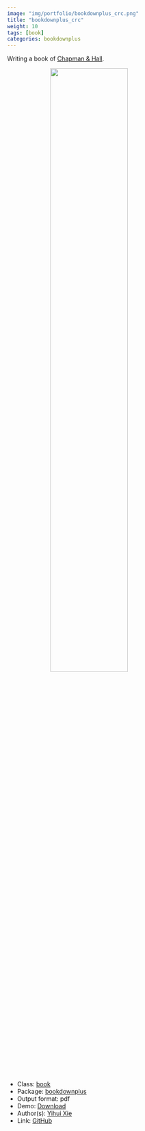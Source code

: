 ```yaml
---
image: "img/portfolio/bookdownplus_crc.png"
title: "bookdownplus_crc"
weight: 10
tags: [book]
categories: bookdownplus
---
```


Writing a book of [Chapman & Hall](https://github.com/yihui/bookdown-crc).

<!--more-->

<a href="../../img/portfolio/bookdownplus_crc.png"><img class = "jf-image-shadow" src="../../img/portfolio/bookdownplus_crc.png" style="display: block; margin: auto;" width="60%"></a>

- Class: [book](../../tags/book)
- Package: [bookdownplus](bookdownplus)
- Output format: pdf
- Demo: [Download](https://pzhaonet.github.io/bookdownplus/inst2/crc/showcase/yihui_crc.pdf)
- Author(s): [Yihui Xie](https://yihui.org/)
- Link: [GitHub](https://github.com/pzhaonet/bookdownplus)


